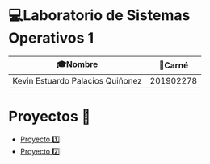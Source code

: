 # 💻Laboratorio de Sistemas Operativos 1

| 🎓Nombre                         | 📛Carné   |
| -------------------------------- | --------- |
| Kevin Estuardo Palacios Quiñonez | 201902278 |

# Proyectos 👷

- [Proyecto 1️⃣](./Proyecto1/Documentación/README.md)
- [Proyecto 2️⃣](./Proyecto2/Documentación/ManualTécnico.md)
